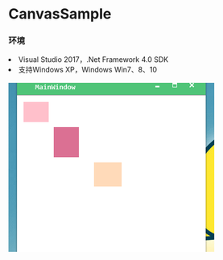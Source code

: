 # CanvasSample

<h3>环境</h3>

<li>Visual Studio 2017，.Net Framework 4.0 SDK</li>
<li>支持Windows XP，Windows Win7、8、10</li>
<br/>
<img src="/Image/GIF.gif"/>
